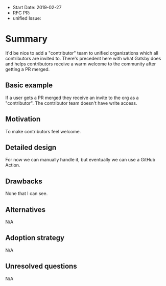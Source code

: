 - Start Date: 2019-02-27
- RFC PR:
- unified Issue:

# Summary

It'd be nice to add a "contributor" team to unified organizations which
all contributors are invited to. There's precedent here with what Gatsby
does and helps contributors receive a warm welcome to the community after
getting a PR merged.

## Basic example

If a user gets a PR merged they receive an invite to the org as a "contributor".
The contributor team doesn't have write access.

## Motivation

To make contributors feel welcome.

## Detailed design

For now we can manually handle it, but eventually we can use a GitHub Action.

## Drawbacks

None that I can see.

## Alternatives

N/A

## Adoption strategy

N/A

## Unresolved questions

N/A
